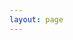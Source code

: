 ```yaml
---
layout: page
---
```

<script setup>
import {
  VPTeamPage,
  VPTeamPageTitle,
  VPTeamMembers,
  VPTeamPageSection,
} from 'vitepress/theme'

const coreMembers = [
  {
    avatar: 'https://www.github.com/fhowotop.png',
    name: 'FHOWO',
    title: '开发者',
    links: [
      { icon: 'github', link: 'https://github.com/fhowotop' }
    ],
  },
  {
    avatar: 'https://www.github.com/NorthZeroD.png',
    name: 'CNZD',
    title: '文档制作',
    links: [
      { icon: 'github', link: 'https://github.com/NorthZeroD' },
    ],
  },
    {
    avatar: 'https://www.github.com/ShiNiYuWings.png',
    name: 'ShiNiYuWings',
    title: '宣传摄影',
    links: [
      { icon: 'github', link: 'https://github.com/ShiNiYuWings' },
    ],
  },
      {
    avatar: '/assets/member/LUOZIJIN.webp',
    name: 'LUOZIJIN',
    title: '核心成员',
    links: [
      //{ icon: 'github', link: 'https://github.com/LUOZIJIN' },
    ],
  },
]

const partners = [
  {
    avatar: 'https://www.github.com/fhowotop.png',
    name: '贡献者',
    title: '无题',
    links: [
      { icon: 'github', link: 'https://github.com/fhowotop' },
    ],
  },
]
</script>

<VPTeamPage>
  <VPTeamPageTitle>
    <template #title>团队</template>
    <template #lead>
    MirageMC的开发运营离不开每位团队成员夜以继日的辛勤付出
    </template>
  </VPTeamPageTitle>
  <VPTeamMembers size="small" :members="coreMembers" />
  <VPTeamPageSection>
    <template #title>贡献者</template>
    <template #lead>
    贡献者是那些做出贡献但不在核心团队中的成员，感谢您做出的贡献！
    </template>
    <template #members>
      <VPTeamMembers size="small" :members="partners" />
    </template>
  </VPTeamPageSection>
</VPTeamPage>